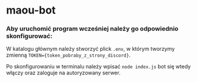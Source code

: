 # maou-bot

### Aby uruchomić program wcześniej należy go odpowiednio skonfigurować:
W katalogu głównym należy stworzyć plick `.env`, w którym tworzymy zmienną `TOKEN={token_pobraby_z_strony_discord}`.

Po skonfigurowaniu w terminalu należy wpisać `node index.js` bot się wtedy włączy oraz zaloguje na autoryzowany serwer.

